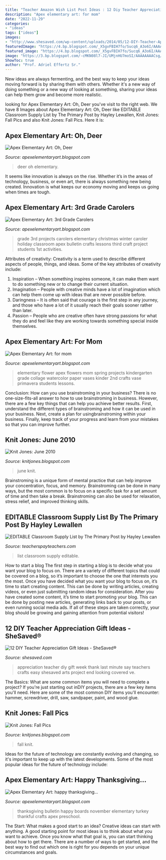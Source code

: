 ```yaml
---
title: "Teacher Amazon Wish List Post Ideas : 12 Diy Teacher Appreciation Gift Ideas"
description: "Apex elementary art: for mom"
date: "2022-11-29"
categories:
- "ideas"
tags: ["ideas"]
images:
- "http://www.shesaved.com/wp-content/uploads/2014/05/12-DIY-Teacher-Appreciation-Gift-Ideas-725x1024.jpg"
featuredImage: "https://4.bp.blogspot.com/_X5gvFBIH7fo/Sucq6_A3o6I/AAAAAAAACfY/50CArmQ4ftw/s320/IMG_2313.JPG"
featured_image: "https://4.bp.blogspot.com/_X5gvFBIH7fo/Sucq6_A3o6I/AAAAAAAACfY/50CArmQ4ftw/s320/IMG_2313.JPG"
image: "https://3.bp.blogspot.com/-cMKN08l7-JI/UMjnHU7moSI/AAAAAAAACsg/uLcigeD1_Z0/s1600/reindeerK2.JPG"
ShowToc: true
author: "Prof. Adriel Effertz Sr."
---
```



New ideas are always fermenting, and the best way to keep your ideas moving forward is by sharing them with others. Whether it's a new way of doing something or a new way of looking at something, sharing your ideas can help them grow and become more realistic.

	

		
looking for Apex Elementary Art: Oh, Deer you've visit to the right web. We have 8 Images about Apex Elementary Art: Oh, Deer like EDITABLE Classroom Supply List by The Primary Post by Hayley Lewallen, Knit Jones: Fall Pics and also Knit Jones: Fall Pics. Here it is:
		
    
## Apex Elementary Art: Oh, Deer

<img loading=lazy src="https://3.bp.blogspot.com/-cMKN08l7-JI/UMjnHU7moSI/AAAAAAAACsg/uLcigeD1_Z0/s1600/reindeerK2.JPG" onerror="this.onerror=null;this.src='https://tse1.mm.bing.net/th?id=OIP.R9tdyo_dvt3KVoIiy4XQPAHaKf&amp;pid=15.1';" alt="Apex Elementary Art: Oh, Deer">

_Source: apexelementaryart.blogspot.com_

>deer oh elementary. 

	

It seems like innovation is always on the rise. Whether it’s in the areas of technology, business, or even art, there is always something new being created. Innovation is what keeps our economy moving and keeps us going when times are tough.

    
## Apex Elementary Art: 3rd Grade Carolers

<img loading=lazy src="http://4.bp.blogspot.com/-r5tBJcelS3k/TuUyaPNTK0I/AAAAAAAAAdA/YmFbpY333hc/s1600/IMG_3856.JPG" onerror="this.onerror=null;this.src='https://tse2.mm.bing.net/th?id=OIP.n_K_tLX4lh8ZqOLGr2IXCgHaFi&amp;pid=15.1';" alt="Apex Elementary Art: 3rd Grade Carolers">

_Source: apexelementaryart.blogspot.com_

>grade 3rd projects carolers elementary christmas winter caroler holiday classroom apex bulletin crafts lessons third craft project students 1st activities. 

	

Attributes of creativity:
Creativity is a term used to describe different aspects of people, things, and ideas. Some of the key attributes of creativity include: 
1. Inspiration – When something inspires someone, it can make them want to do something new or to change their current situation.
2. Imagination – People with creative minds have a lot of imagination which can help them come up with ideas that are never possible before. 
3. Daringness – It is often said that courage is the first step in any journey, and those who have a lot of it usually reach their goals sooner rather than later. 
4. Passion – People who are creative often have strong passions for what they do and feel like they are working towards something special inside themselves.

    
## Apex Elementary Art: For Mom

<img loading=lazy src="http://2.bp.blogspot.com/-cBKFANtg0hw/T68DZ6W3Y8I/AAAAAAAABgM/4-T0Z7mJDNQ/s1600/vase3.jpeg" onerror="this.onerror=null;this.src='https://tse4.mm.bing.net/th?id=OIP.x2AwDxv92qsYtfBnMyqFqgHaE9&amp;pid=15.1';" alt="Apex Elementary Art: for mom">

_Source: apexelementaryart.blogspot.com_

>elementary flower apex flowers mom spring projects kindergarten grade collage watercolor paper vases kinder 2nd crafts vase primavera students lessons. 

	

Conclusion: How can you use brainstroming in your business?
There is no one-size-fits-all answer to how to use brainstroming in business. However, there are a few key things that can help you achieve better results. First, understand the different types of brainstroming and how it can be used in your business. Next, create a plan for usingbrainstroming within your business. Finally, keep track of your progress and learn from your mistakes so that you can improve further.

    
## Knit Jones: June 2010

<img loading=lazy src="https://4.bp.blogspot.com/_X5gvFBIH7fo/TBfUIJoKYwI/AAAAAAAACzc/THR9sQM_1aA/s1600/IMG_2665.JPG" onerror="this.onerror=null;this.src='https://tse4.mm.bing.net/th?id=OIP.bHXmYLdXRSBPJR5VKBJQ1AHaLG&amp;pid=15.1';" alt="Knit Jones: June 2010">

_Source: knitjones.blogspot.com_

>june knit. 

	

Brainstroming is a unique form of mental practice that can help improve your concentration, focus, and memory. Brainstroming can be done in many ways, but the most common is to focus on a specific task for a set amount of time and then take a break. Brainstroming can also be used for relaxation, stress relief, and improved thinking skills.

    
## EDITABLE Classroom Supply List By The Primary Post By Hayley Lewallen

<img loading=lazy src="https://ecdn.teacherspayteachers.com/thumbitem/Editable-Classroom-Supply-List-3200702-1516114763/original-3200702-2.jpg" onerror="this.onerror=null;this.src='https://tse4.mm.bing.net/th?id=OIP.pHRntOYnNRpJ7T4DJT4TzQAAAA&amp;pid=15.1';" alt="EDITABLE Classroom Supply List by The Primary Post by Hayley Lewallen">

_Source: teacherspayteachers.com_

>list classroom supply editable. 

	

How to start a blog
The first step in starting a blog is to decide what you want your blog to focus on. There are a variety of different topics that could be covered on a blog, so it’s important to choose the one that interests you the most. Once you have decided what you want your blog to focus on, it’s time to start creating content. This can be done by writing articles, creating videos, or even just submitting random ideas for consideration. After you have created some content, it’s time to start promoting your blog. This can be done by posting new articles, generating links back to your posts, or even running social media ads. If all of these steps are taken correctly, your blog should be growing and gaining attention from potential visitors!

    
## 12 DIY Teacher Appreciation Gift Ideas - SheSaved®

<img loading=lazy src="http://www.shesaved.com/wp-content/uploads/2014/05/12-DIY-Teacher-Appreciation-Gift-Ideas-725x1024.jpg" onerror="this.onerror=null;this.src='https://tse4.mm.bing.net/th?id=OIP.OBWKohxvnBKy-fT-3Y4MsQHaKd&amp;pid=15.1';" alt="12 DIY Teacher Appreciation Gift Ideas - SheSaved®">

_Source: shesaved.com_

>appreciation teacher diy gift week thank last minute say teachers crafts easy shesaved arts project end looking covered ve. 

	

The Basics: What are some common items you will need to complete a project?
If you're just starting out inDIY projects, there are a few key items you'll need. Here are some of the most common DIY items you'll encounter: hammer, screwdriver, drill, saw, sandpaper, paint, and wood glue.

    
## Knit Jones: Fall Pics

<img loading=lazy src="https://4.bp.blogspot.com/_X5gvFBIH7fo/Sucq6_A3o6I/AAAAAAAACfY/50CArmQ4ftw/s320/IMG_2313.JPG" onerror="this.onerror=null;this.src='https://tse2.mm.bing.net/th?id=OIP.-TUCoILZWtjkDMMIJ-n_0gAAAA&amp;pid=15.1';" alt="Knit Jones: Fall Pics">

_Source: knitjones.blogspot.com_

>fall knit. 

	

Ideas for the future of technology are constantly evolving and changing, so it's important to keep up with the latest developments. Some of the most popular ideas for the future of technology include: 

    
## Apex Elementary Art: Happy Thanksgiving...

<img loading=lazy src="http://1.bp.blogspot.com/--uqdaQVLSsk/ULThRteaLZI/AAAAAAAACho/l4-lnm65taI/s1600/turkeyfeather.JPG" onerror="this.onerror=null;this.src='https://tse4.mm.bing.net/th?id=OIP.R6tSYIQLpEzjOR5Rk52yjwHaFj&amp;pid=15.1';" alt="Apex Elementary Art: happy thanksgiving...">

_Source: apexelementaryart.blogspot.com_

>thanksgiving bulletin happy boards november elementary turkey thankful crafts apex preschool. 

	

The Start: What makes a good start to an idea?
Creative ideas can start with anything. A good starting point for most ideas is to think about what you want to achieve. Once you know what that goal is, you can start thinking about how to get there. There are a number of ways to get started, and the best way to find out which one is right for you depends on your unique circumstances and goals.

